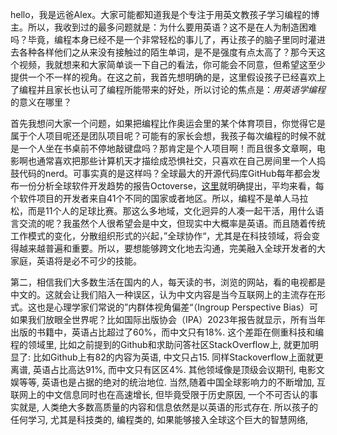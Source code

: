 
hello，我是远爸Alex。大家可能都知道我是个专注于用英文教孩子学习编程的博主。所以，我收到过的最多问题就是：为什么要用英语？这不是在人为制造困难吗？毕竟，编程本身已经不是一个非常轻松的事儿了，再让孩子的脑子里同时灌进去各种各样他们之从来没有接触过的陌生单词，是不是强度有点太高了？那今天这个视频，我就想来和大家简单谈一下自己的看法，你可能会不同意，但希望这至少提供一个不一样的视角。在这之前，我首先想明确的是，这里假设孩子已经喜欢上了编程并且家长也认可了编程所能带来的好处，所以讨论的焦点是：*用英语学编程*的意义在哪里？

首先我想问大家一个问题，如果把编程比作奥运会里的某个体育项目，你觉得它是属于个人项目呢还是团队项目呢？可能有的家长会想，我孩子每次编程的时候不就是一个人坐在书桌前不停地敲键盘吗？那肯定是个人项目啊！而且很多文章啊，电影啊也通常喜欢把那些计算机天才描绘成恐惧社交，只喜欢在自己房间里一个人捣鼓代码的nerd。可事实真的是这样吗？全球最大的开源代码库GitHub每年都会发布一份分析全球软件开发趋势的报告Octoverse，[这里](https://octoverse.github.com/2019/)就明确提出，平均来看，每个软件项目的开发者来自41个不同的国家或者地区。所以，编程不是单人马拉松，而是11个人的足球比赛。那这么多地域，文化迥异的人凑一起干活，用什么语言交流的呢？我虽然个人很希望会是中文，但现实中大概率是英语。而且随着传统工作模式的变化，分散组织形式的兴起，”全球协作“，尤其是在科技领域，将会变得越来越普遍和重要。所以，要想能够跨文化地去沟通，完美融入全球开发者的大家庭，英语将是必不可少的技能。

第二，相信我们大多数生活在国内的人，每天读的书，浏览的网站，看的电视都是中文的。这就会让我们陷入一种误区，认为中文内容是当今互联网上的主流存在形式。这也是心理学家们常说的”内群体视角偏差“（Ingroup Perspective Bias）可如果我们放眼全世界呢？比如国际出版协会（IPA）2023年报告就显示，所有当年出版的书籍中，英语占比超过了60%，而中文只有18%. 这个差距在侧重科技和编程的领域里, 比如之前提到的Github和求助问答社区StackOverflow上, 就更加明显了: 比如Github上有82的内容为英语, 中文只占15. 同样Stackoverflow上面就更离谱, 英语占比高达91%, 而中文只有区区4%. 其他领域像是顶级会议期刊, 电影文娱等等, 英语也是占据的绝对的统治地位. 当然,随着中国全球影响力的不断增加, 互联网上的中文信息同时也在高速增长, 但毕竟受限于历史原因, 一个不可否认的事实就是, 人类绝大多数高质量的内容和信息依然是以英语的形式存在. 所以孩子的任何学习, 尤其是科技类的, 编程类的, 如果能够接入全球这个巨大的智慧网络, 






